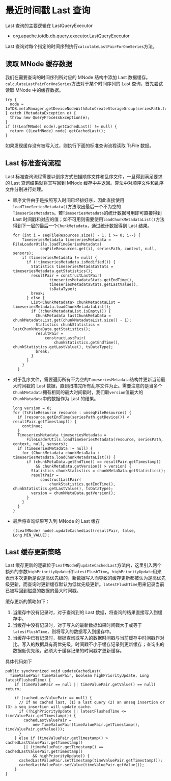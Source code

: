 <!--

    Licensed to the Apache Software Foundation (ASF) under one
    or more contributor license agreements.  See the NOTICE file
    distributed with this work for additional information
    regarding copyright ownership.  The ASF licenses this file
    to you under the Apache License, Version 2.0 (the
    "License"); you may not use this file except in compliance
    with the License.  You may obtain a copy of the License at

        http://www.apache.org/licenses/LICENSE-2.0

    Unless required by applicable law or agreed to in writing,
    software distributed under the License is distributed on an
    "AS IS" BASIS, WITHOUT WARRANTIES OR CONDITIONS OF ANY
    KIND, either express or implied.  See the License for the
    specific language governing permissions and limitations
    under the License.

-->

# 最近时间戳 Last 查询

Last 查询的主要逻辑在 LastQueryExecutor

* org.apache.iotdb.db.query.executor.LastQueryExecutor

Last 查询对每个指定的时间序列执行`calculateLastPairForOneSeries`方法。

## 读取 MNode 缓存数据

我们在需要查询的时间序列所对应的 MNode 结构中添加 Last 数据缓存。`calculateLastPairForOneSeries`方法对于某个时间序列的 Last 查询，首先尝试读取 MNode 中的缓存数据。
```
try {
  node = IoTDB.metaManager.getDeviceNodeWithAutoCreateStorageGroup(seriesPath.toString());
} catch (MetadataException e) {
  throw new QueryProcessException(e);
}
if (((LeafMNode) node).getCachedLast() != null) {
  return ((LeafMNode) node).getCachedLast();
}
```
如果发现缓存没有被写入过，则执行下面的标准查询流程读取 TsFile 数据。

## Last 标准查询流程

Last 标准查询流程需要以倒序方式扫描顺序文件和乱序文件，一旦得到满足要求的 Last 查询结果就将其写回到 MNode 缓存中并返回。算法中对顺序文件和乱序文件分别进行处理。
- 顺序文件由于是按照写入时间已经排好序，因此直接使用`loadTimeSeriesMetadata()`方法取出最后一个不为空的`TimeseriesMetadata`。若`TimeseriesMetadata`的统计数据可用即可直接得到 Last 时间戳和对应的值；如不可用则需要使用`loadChunkMetadataList()`方法得到下一层的最后一个`ChunkMetadata`，通过统计数据得到 Last 结果。
    ```
    for (int i = seqFileResources.size() - 1; i >= 0; i--) {
        TimeseriesMetadata timeseriesMetadata = FileLoaderUtils.loadTimeSeriesMetadata(
                seqFileResources.get(i), seriesPath, context, null, sensors);
        if (timeseriesMetadata != null) {
          if (!timeseriesMetadata.isModified()) {
            Statistics timeseriesMetadataStats = timeseriesMetadata.getStatistics();
            resultPair = constructLastPair(
                    timeseriesMetadataStats.getEndTime(),
                    timeseriesMetadataStats.getLastValue(),
                    tsDataType);
            break;
          } else {
            List<ChunkMetadata> chunkMetadataList = timeseriesMetadata.loadChunkMetadataList();
            if (!chunkMetadataList.isEmpty()) {
              ChunkMetadata lastChunkMetaData = chunkMetadataList.get(chunkMetadataList.size() - 1);
              Statistics chunkStatistics = lastChunkMetaData.getStatistics();
              resultPair =
                  constructLastPair(
                      chunkStatistics.getEndTime(), chunkStatistics.getLastValue(), tsDataType);
              break;
            }
          }
        }
      }
    ```
- 对于乱序文件，需要遍历所有不为空的`TimeseriesMetadata`结构并更新当前最大时间戳的 Last 数据，直到扫描完所有乱序文件为止。需要注意的是当多个`ChunkMetadata`拥有相同的最大时间戳时，我们取`version`值最大的`ChunkMatadata`中的数据作为 Last 的结果。

    ```
    long version = 0;
    for (TsFileResource resource : unseqFileResources) {
      if (resource.getEndTime(seriesPath.getDevice()) < resultPair.getTimestamp()) {
        continue;
      }
      TimeseriesMetadata timeseriesMetadata =
          FileLoaderUtils.loadTimeSeriesMetadata(resource, seriesPath, context, null, sensors);
      if (timeseriesMetadata != null) {
        for (ChunkMetadata chunkMetaData : timeseriesMetadata.loadChunkMetadataList()) {
          if (chunkMetaData.getEndTime() == resultPair.getTimestamp()
              && chunkMetaData.getVersion() > version) {
            Statistics chunkStatistics = chunkMetaData.getStatistics();
            resultPair =
                constructLastPair(
                    chunkStatistics.getEndTime(), chunkStatistics.getLastValue(), tsDataType);
            version = chunkMetaData.getVersion();
          }
        }
      }
    }
    ```
 - 最后将查询结果写入到 MNode 的 Last 缓存
    ```
    ((LeafMNode) node).updateCachedLast(resultPair, false, Long.MIN_VALUE);
    ```

## Last 缓存更新策略

Last 缓存更新的逻辑位于`LeafMNode`的`updateCachedLast`方法内，这里引入两个额外的参数`highPriorityUpdate`和`latestFlushTime`。`highPriorityUpdate`用来表示本次更新是否是高优先级的，新数据写入而导致的缓存更新都被认为是高优先级更新，而查询时更新缓存默认为低优先级更新。`latestFlushTime`用来记录当前已被写回到磁盘的数据的最大时间戳。

缓存更新的策略如下：

1. 当缓存中没有记录时，对于查询到的 Last 数据，将查询的结果直接写入到缓存中。
2. 当缓存中没有记录时，对于写入的最新数据如果时间戳大于或等于`latestFlushTime`，则将写入的数据写入到缓存中。
3. 当缓存中已有记录时，根据查询或写入的数据时间戳与当前缓存中时间戳作对比。写入的数据具有高优先级，时间戳不小于缓存记录则更新缓存；查询出的数据低优先级，必须大于缓存记录的时间戳才更新缓存。

具体代码如下
```
public synchronized void updateCachedLast(
  TimeValuePair timeValuePair, boolean highPriorityUpdate, Long latestFlushedTime) {
    if (timeValuePair == null || timeValuePair.getValue() == null) return;
    
    if (cachedLastValuePair == null) {
      // If no cached last, (1) a last query (2) an unseq insertion or (3) a seq insertion will update cache.
      if (!highPriorityUpdate || latestFlushedTime <= timeValuePair.getTimestamp()) {
        cachedLastValuePair =
            new TimeValuePair(timeValuePair.getTimestamp(), timeValuePair.getValue());
      }
    } else if (timeValuePair.getTimestamp() > cachedLastValuePair.getTimestamp()
        || (timeValuePair.getTimestamp() == cachedLastValuePair.getTimestamp()
            && highPriorityUpdate)) {
      cachedLastValuePair.setTimestamp(timeValuePair.getTimestamp());
      cachedLastValuePair.setValue(timeValuePair.getValue());
    }
}
```